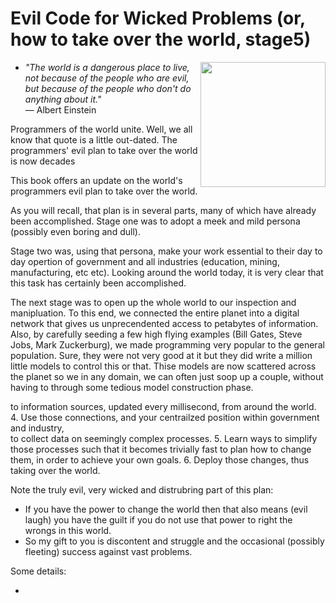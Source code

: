 #  Evil Code for Wicked Problems (or, how to take over the world, stage5)

+ <img width=200 align=right src="http://d364y98vz4769w.cloudfront.net/drawings/images/000/081/152/full/image-392503509.jpg?1370810709"> _"The world is a dangerous place to live, not because of the people who are evil, but because of the people who don't do anything about it."_     
― Albert Einstein

Programmers of the world unite.  Well, we all know that quote is a little out-dated. The programmers' evil plan to take over the world is now decades 

This book offers an update on the world's programmers evil plan to take over the world. 

As you will recall, that plan is in several parts, many of which have already been accomplished.
Stage one was to adopt a meek and mild persona (possibly even boring and dull). 

Stage two was, using that persona, make your work essential to their day to day opertion of   government and all industries (education, mining, manufacturing, etc etc). Looking around the world today, it is very clear that this task has certainly been accomplished.

The next stage was to open up the whole world to our inspection and manipluation. To this end, we connected the entire
planet into a digital network that gives us unprecendented access to petabytes of information. Also, by carefully seeding a few high flying examples (Bill Gates, Steve Jobs, Mark Zuckerburg), we made programming very popular to the general population. Sure, they were not very good at it but they did write a million little models to control this or that. Thise models are now scattered across the planet so we in any domain, we can often just soop up a couple, without having to through some tedious model construction phase.

   to information sources, updated every millisecond, from around the world.
4. Use those connections, and your centrailzed position within government and industry,  
   to collect data on seemingly complex processes.
5. Learn ways to simplify those  processes such that it becomes
   trivially fast to plan how to change them, in order to achieve
   your own goals. 
6. Deploy those changes, thus taking over the world.

Note the truly evil, very wicked and distrubring part of this plan:

+ If you have the power to change the world then that also means  (evil laugh) you    have the guilt if you do not use that power to right the wrongs in this world.  
+ So my gift to you is  discontent and struggle and the occasional (possibly fleeting) success against vast problems. 

Some details: 

+
